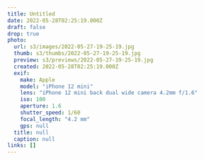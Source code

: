 ```yaml
---
title: Untitled
date: 2022-05-28T02:25:19.000Z
draft: false
drop: true
photo:
  url: s3/images/2022-05-27-19-25-19.jpg
  thumb: s3/thumbs/2022-05-27-19-25-19.jpg
  preview: s3/previews/2022-05-27-19-25-19.jpg
  created: 2022-05-28T02:25:19.000Z
  exif:
    make: Apple
    model: "iPhone 12 mini"
    lens: "iPhone 12 mini back dual wide camera 4.2mm f/1.6"
    iso: 100
    aperture: 1.6
    shutter_speed: 1/60
    focal_length: "4.2 mm"
    gps: null
  title: null
  caption: null
links: []
---
```

